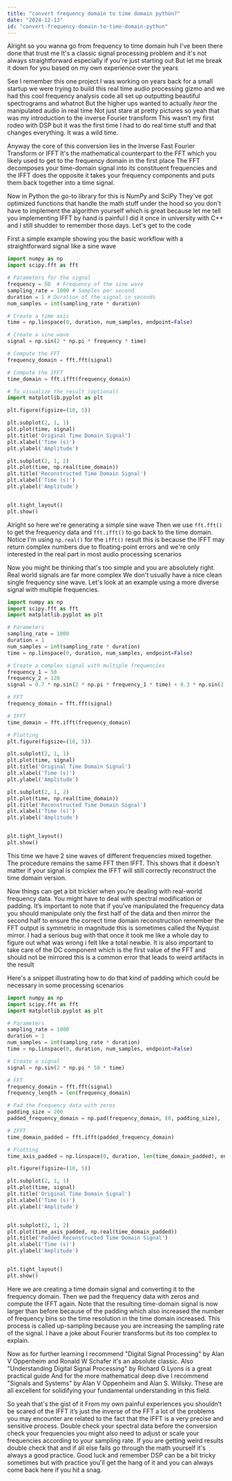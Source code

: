 ```yaml
---
title: "convert frequency domain to time domain python?"
date: "2024-12-13"
id: "convert-frequency-domain-to-time-domain-python"
---
```


Alright so you wanna go from frequency to time domain huh I've been there done that trust me It's a classic signal processing problem and it's not always straightforward especially if you're just starting out But let me break it down for you based on my own experience over the years

See I remember this one project I was working on years back for a small startup we were trying to build this real time audio processing gizmo and we had this cool frequency analysis code all set up outputting beautiful spectrograms and whatnot But the higher ups wanted to actually *hear* the manipulated audio in real time Not just stare at pretty pictures so yeah that was my introduction to the inverse Fourier transform This wasn’t my first rodeo with DSP but it was the first time I had to do real time stuff and that changes everything. It was a wild time.

Anyway the core of this conversion lies in the Inverse Fast Fourier Transform or IFFT It's the mathematical counterpart to the FFT which you likely used to get to the frequency domain in the first place The FFT decomposes your time-domain signal into its constituent frequencies and the IFFT does the opposite it takes your frequency components and puts them back together into a time signal.

Now in Python the go-to library for this is NumPy and SciPy They've got optimized functions that handle the math stuff under the hood so you don't have to implement the algorithm yourself which is great because let me tell you implementing IFFT by hand is painful I did it once in university with C++ and I still shudder to remember those days. Let's get to the code

First a simple example showing you the basic workflow with a straightforward signal like a sine wave

```python
import numpy as np
import scipy.fft as fft

# Parameters for the signal
frequency = 50  # Frequency of the sine wave
sampling_rate = 1000 # Samples per second
duration = 1 # Duration of the signal in seconds
num_samples = int(sampling_rate * duration)

# Create a time axis
time = np.linspace(0, duration, num_samples, endpoint=False)

# Create a sine wave
signal = np.sin(2 * np.pi * frequency * time)

# Compute the FFT
frequency_domain = fft.fft(signal)

# Compute the IFFT
time_domain = fft.ifft(frequency_domain)

# To visualize the result (optional)
import matplotlib.pyplot as plt

plt.figure(figsize=(10, 5))

plt.subplot(2, 1, 1)
plt.plot(time, signal)
plt.title('Original Time Domain Signal')
plt.xlabel('Time (s)')
plt.ylabel('Amplitude')

plt.subplot(2, 1, 2)
plt.plot(time, np.real(time_domain))
plt.title('Reconstructed Time Domain Signal')
plt.xlabel('Time (s)')
plt.ylabel('Amplitude')


plt.tight_layout()
plt.show()

```

Alright so here we're generating a simple sine wave Then we use `fft.fft()` to get the frequency data and `fft.ifft()` to go back to the time domain.  Notice I'm using `np.real()` for the `ifft()` result this is because the IFFT may return complex numbers due to floating-point errors and we're only interested in the real part in most audio processing scenarios

Now you might be thinking that's too simple and you are absolutely right. Real world signals are far more complex We don't usually have a nice clean single frequency sine wave. Let's look at an example using a more diverse signal with multiple frequencies.

```python
import numpy as np
import scipy.fft as fft
import matplotlib.pyplot as plt

# Parameters
sampling_rate = 1000
duration = 1
num_samples = int(sampling_rate * duration)
time = np.linspace(0, duration, num_samples, endpoint=False)

# Create a complex signal with multiple frequencies
frequency_1 = 50
frequency_2 = 120
signal = 0.7 * np.sin(2 * np.pi * frequency_1 * time) + 0.3 * np.sin(2 * np.pi * frequency_2 * time)

# FFT
frequency_domain = fft.fft(signal)

# IFFT
time_domain = fft.ifft(frequency_domain)

# Plotting
plt.figure(figsize=(10, 5))

plt.subplot(2, 1, 1)
plt.plot(time, signal)
plt.title('Original Time Domain Signal')
plt.xlabel('Time (s)')
plt.ylabel('Amplitude')

plt.subplot(2, 1, 2)
plt.plot(time, np.real(time_domain))
plt.title('Reconstructed Time Domain Signal')
plt.xlabel('Time (s)')
plt.ylabel('Amplitude')


plt.tight_layout()
plt.show()

```

This time we have 2 sine waves of different frequencies mixed together. The procedure remains the same FFT then IFFT. This shows that it doesn't matter if your signal is complex the IFFT will still correctly reconstruct the time domain version.

Now things can get a bit trickier when you’re dealing with real-world frequency data. You might have to deal with spectral modification or padding. It’s important to note that if you’ve manipulated the frequency data you should manipulate only the first half of the data and then mirror the second half to ensure the correct time domain reconstruction remember the FFT output is symmetric in magnitude this is sometimes called the Nyquist mirror. I had a serious bug with that once it took me like a whole day to figure out what was wrong i felt like a total newbie. It is also important to take care of the DC component which is the first value of the FFT and should not be mirrored this is a common error that leads to weird artifacts in the result

Here's a snippet illustrating how to do that kind of padding which could be necessary in some processing scenarios

```python
import numpy as np
import scipy.fft as fft
import matplotlib.pyplot as plt

# Parameters
sampling_rate = 1000
duration = 1
num_samples = int(sampling_rate * duration)
time = np.linspace(0, duration, num_samples, endpoint=False)

# Create a signal
signal = np.sin(2 * np.pi * 50 * time)

# FFT
frequency_domain = fft.fft(signal)
frequency_length = len(frequency_domain)

# Pad the Frequency data with zeros
padding_size = 200
padded_frequency_domain = np.pad(frequency_domain, (0, padding_size), 'constant')

# IFFT
time_domain_padded = fft.ifft(padded_frequency_domain)

# Plotting
time_axis_padded = np.linspace(0, duration, len(time_domain_padded), endpoint=False)

plt.figure(figsize=(10, 5))

plt.subplot(2, 1, 1)
plt.plot(time, signal)
plt.title('Original Time Domain Signal')
plt.xlabel('Time (s)')
plt.ylabel('Amplitude')


plt.subplot(2, 1, 2)
plt.plot(time_axis_padded, np.real(time_domain_padded))
plt.title('Padded Reconstructed Time Domain Signal')
plt.xlabel('Time (s)')
plt.ylabel('Amplitude')


plt.tight_layout()
plt.show()
```

Here we are creating a time domain signal and converting it to the frequency domain. Then we pad the frequency data with zeros and compute the IFFT again. Note that the resulting time-domain signal is now larger than before because of the padding which also increased the number of frequency bins so the time resolution in the time domain increased. This process is called up-sampling because you are increasing the sampling rate of the signal. I have a joke about Fourier transforms but its too complex to explain.

Now as for further learning I recommend "Digital Signal Processing" by Alan V Oppenheim and Ronald W Schafer it's an absolute classic.  Also "Understanding Digital Signal Processing" by Richard G Lyons is a great practical guide And for the more mathematical deep dive I recommend "Signals and Systems" by Alan V Oppenheim and Alan S. Willsky. These are all excellent for solidifying your fundamental understanding in this field.

So yeah that's the gist of it From my own painful experiences you shouldn’t be scared of the IFFT it’s just the inverse of the FFT a lot of the problems you may encounter are related to the fact that the IFFT is a very precise and sensitive process. Double check your spectral data before the conversion check your frequencies you might also need to adjust or scale your frequencies according to your sampling rate. If you are getting weird results double check that and if all else fails go through the math yourself it's always a good practice. Good luck and remember DSP can be a bit tricky sometimes but with practice you'll get the hang of it and you can always come back here if you hit a snag.
